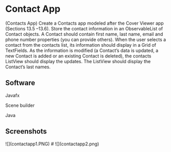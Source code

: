 
<h1> Contact App</h1>

<p>(Contacts App) Create a Contacts app modeled after the Cover Viewer app (Sections 13.5 –13.6). Store the contact information in an ObservableList of Contact objects. A Contact should contain first name, last name, email and phone number properties (you can provide others). When the user selects a contact from the contacts list, its information should display in a Grid of TextFields. As the information is modified (a Contact’s data is updated, a new Contact is added or an existing Contact is deleted), the contacts ListView should display the updates. The ListView should display the Contact’s last names.</p>
<h2>Software</h2>
<p>Javafx</p>
<p>Scene builder</p>
<p>Java</p>


<h2>Screenshots</h2>
![](contactapp1.PNG)
#
![](contactapp2.png)
